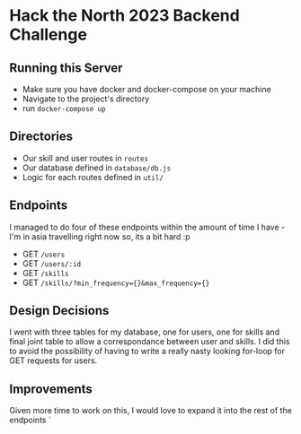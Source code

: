 # Hack the North 2023 Backend Challenge

## Running this Server

- Make sure you have docker and docker-compose on your machine
- Navigate to the project's directory
- run `docker-compose up`

## Directories
- Our skill and user routes in `routes`
- Our database defined in `database/db.js`
- Logic for each routes defined in `util/`

## Endpoints
I managed to do four of these endpoints within the amount of time I have - I'm in asia travelling right now so, its a bit hard :p
- GET `/users`
- GET `/users/:id`
- GET `/skills`
- GET `/skills/?min_frequency={}&max_frequency={}`


## Design Decisions
I went with three tables for my database, one for users, one for skills and final joint table to allow a correspondance between user and skills. I did this to avoid the possibility of having to write a really nasty looking for-loop for GET requests for users.

## Improvements

Given more time to work on this, I would love to expand it into the rest of the endpoints
`
